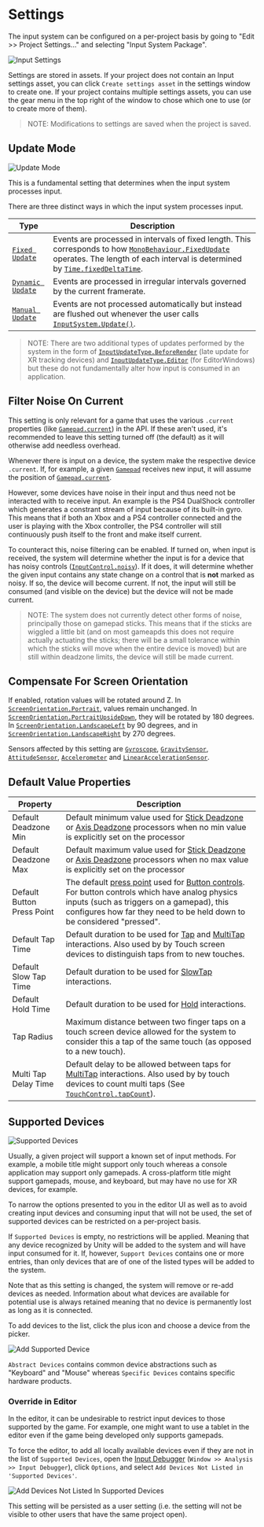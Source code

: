 # Settings

The input system can be configured on a per-project basis by going to "Edit >> Project Settings..." and selecting "Input System Package".

![Input Settings](Images/InputSettings.png)

Settings are stored in assets. If your project does not contain an Input settings asset, you can click `Create settings asset` in the settings window to create one. If your project contains multiple settings assets, you can use the gear menu in the top right of the window to chose which one to use (or to create more of them).

>NOTE: Modifications to settings are saved when the project is saved.

## Update Mode

![Update Mode](Images/UpdateMode.png)

This is a fundamental setting that determines when the input system processes input.

There are three distinct ways in which the input system processes input.

|Type|Description|
|----|-----------|
|[`Fixed Update`](../api/UnityEngine.InputSystem.InputSettings.UpdateMode.html)|Events are processed in intervals of fixed length. This corresponds to how [`MonoBehaviour.FixedUpdate`](https://docs.unity3d.com/ScriptReference/MonoBehaviour.FixedUpdate.html) operates. The length of each interval is determined by [`Time.fixedDeltaTime`](https://docs.unity3d.com/ScriptReference/Time-fixedDeltaTime.html).|
|[`Dynamic Update`](../api/UnityEngine.InputSystem.InputSettings.UpdateMode.html)|Events are processed in irregular intervals governed by the current framerate.|
|[`Manual Update`](../api/UnityEngine.InputSystem.InputSettings.UpdateMode.html)|Events are not processed automatically but instead are flushed out whenever the user calls [`InputSystem.Update()`](../api/UnityEngine.InputSystem.InputSystem.html#UnityEngine_InputSystem_InputSystem_Update).|

>NOTE: There are two additional types of updates performed by the system in the form of [`InputUpdateType.BeforeRender`](../api/UnityEngine.InputSystem.LowLevel.InputUpdateType.html) (late update for XR tracking devices) and [`InputUpdateType.Editor`](../api/UnityEngine.InputSystem.LowLevel.InputUpdateType.html) (for EditorWindows) but these do not fundamentally alter how input is consumed in an application.

## Filter Noise On Current

[//]: # (REVIEW: should this be enabled by default)

This setting is only relevant for a game that uses the various `.current` properties (like [`Gamepad.current`](../api/UnityEngine.InputSystem.Gamepad.html#UnityEngine_InputSystem_Gamepad_current)) in the API. If these aren't used, it's recommended to leave this setting turned off (the default) as it will otherwise add needless overhead.

Whenever there is input on a device, the system make the respective device `.current`. If, for example, a given [`Gamepad`](../api/UnityEngine.InputSystem.Gamepad.html) receives new input, it will assume the position of [`Gamepad.current`](../api/UnityEngine.InputSystem.Gamepad.html#UnityEngine_InputSystem_Gamepad_current).

However, some devices have noise in their input and thus need not be interacted with to receive input. An example is the PS4 DualShock controller which generates a constrant stream of input because of its built-in gyro. This means that if both an Xbox and a PS4 controller connected and the user is playing with the Xbox controller, the PS4 controller will still continuously push itself to the front and make itself current.

To counteract this, noise filtering can be enabled. If turned on, when input is received, the system will determine whether the input is for a device that has noisy controls ([`InputControl.noisy`](../api/UnityEngine.InputSystem.InputControl.html#UnityEngine_InputSystem_InputControl_noisy)). If it does, it will determine whether the given input contains any state change on a control that is __not__ marked as noisy. If so, the device will become current. If not, the input will still be consumed (and visible on the device) but the device will not be made current.

>NOTE: The system does not currently detect other forms of noise, principally those on gamepad sticks. This means that if the sticks are wiggled a little bit (and on most gameapds this does not require actually actuating the sticks; there will be a small tolerance within which the sticks will move when the entire device is moved) but are still within deadzone limits, the device will still be made current.

## Compensate For Screen Orientation

If enabled, rotation values will be rotated around Z. In [`ScreenOrientation.Portrait`](https://docs.unity3d.com/ScriptReference/ScreenOrientation.html), values remain unchanged. In [`ScreenOrientation.PortraitUpsideDown`](https://docs.unity3d.com/ScriptReference/ScreenOrientation.html), they will be rotated by 180 degrees. In [`ScreenOrientation.LandscapeLeft`](https://docs.unity3d.com/ScriptReference/ScreenOrientation.html) by 90 degrees, and in [`ScreenOrientation.LandscapeRight`](https://docs.unity3d.com/ScriptReference/ScreenOrientation.html) by 270 degrees.

Sensors affected by this setting are [`Gyroscope`](../api/UnityEngine.InputSystem.Gyroscope.html), [`GravitySensor`](../api/UnityEngine.InputSystem.GravitySensor.html), [`AttitudeSensor`](../api/UnityEngine.InputSystem.AttitudeSensor.html), [`Accelerometer`](../api/UnityEngine.InputSystem.Accelerometer.html) and [`LinearAccelerationSensor`](../api/UnityEngine.InputSystem.LinearAccelerationSensor.html).


## Default Value Properties

|Property|Description|
|----|-----------|
|Default Deadzone Min|Default minimum value used for [Stick Deadzone](Processors.md#stick-deadzone) or [Axis Deadzone](Processors.md#axis-deadzone) processors when no min value is explicitly set on the processor|
|Default Deadzone Max|Default maximum value used for [Stick Deadzone](Processors.md#stick-deadzone) or [Axis Deadzone](Processors.md#axis-deadzone) processors when no max value is explicitly set on the processor|
|Default Button Press Point|The default [press point](../api/UnityEngine.InputSystem.Controls.ButtonControl.html#UnityEngine_InputSystem_Controls_ButtonControl_pressPointOrDefault) used for [Button controls](../api/UnityEngine.InputSystem.Controls.ButtonControl.html). For button controls which have analog physics inputs (such as triggers on a gamepad), this configures how far they need to be held down to be considered "pressed".|
|Default Tap Time|Default duration to be used for [Tap](Interactions.md#tap) and [MultiTap](Interactions.md#multitap) interactions. Also used by by Touch screen devices to distinguish taps from to new touches.|
|Default Slow Tap Time|Default duration to be used for [SlowTap](Interactions.md#tap) interactions.|
|Default Hold Time|Default duration to be used for [Hold](Interactions.md#hold) interactions.|
|Tap Radius|Maximum distance between two finger taps on a touch screen device allowed for the system to consider this a tap of the same touch (as opposed to a new touch).|
|Multi Tap Delay Time|Default delay to be allowed between taps for [MultiTap](Interactions.md#multitap) interactions. Also used by by touch devices to count multi taps (See [`TouchControl.tapCount`](../api/UnityEngine.InputSystem.Controls.TouchControl.html#UnityEngine_InputSystem_Controls_TouchControl_tapCount)).|

## Supported Devices

![Supported Devices](Images/SupportedDevices.png)

Usually, a given project will support a known set of input methods. For example, a mobile title might support only touch whereas a console application may support only gamepads. A cross-platform title might support gamepads, mouse, and keyboard, but may have no use for XR devices, for example.

To narrow the options presented to you in the editor UI as well as to avoid creating input devices and consuming input that will not be used, the set of supported devices can be restricted on a per-project basis.

If `Supported Devices` is empty, no restrictions will be applied. Meaning that any device recognized by Unity will be added to the system and will have input consumed for it. If, however, `Support Devices` contains one or more entries, than only devices that are of one of the listed types will be added to the system.

Note that as this setting is changed, the system will remove or re-add devices as needed. Information about what devices are available for potential use is always retained meaning that no device is permanently lost as long as it is connected.

To add devices to the list, click the plus icon and choose a device from the picker.

![Add Supported Device](Images/AddSupportedDevice.png)

`Abstract Devices` contains common device abstractions such as "Keyboard" and "Mouse" whereas `Specific Devices` contains specific hardware products.

### Override in Editor

In the editor, it can be undesirable to restrict input devices to those supported by the game. For example, one might want to use a tablet in the editor even if the game being developed only supports gamepads.

To force the editor, to add all locally available devices even if they are not in the list of `Supported Devices`, open the [Input Debugger](Debugging.md) (`Window >> Analysis >> Input Debugger`), click `Options`, and select `Add Devices Not Listed in 'Supported Devices'`.

![Add Devices Not Listed In Supported Devices](Images/AddDevicesNotListedInSupportedDevices.png)

This setting will be persisted as a user setting (i.e. the setting will not be visible to other users that have the same project open).
